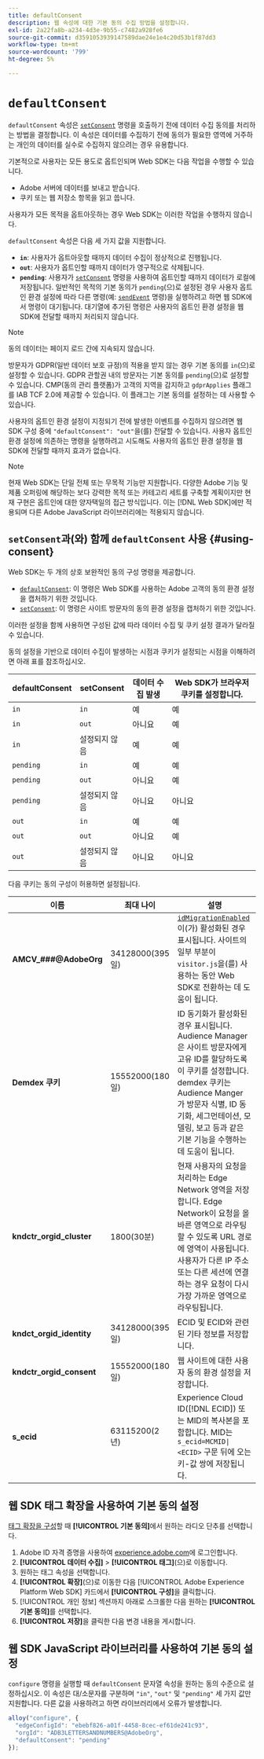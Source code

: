 ```yaml
---
title: defaultConsent
description: 웹 속성에 대한 기본 동의 수집 방법을 설정합니다.
exl-id: 2a22fa8b-a234-4d3e-9b55-c7482a928fe6
source-git-commit: d3591053939147589dae24e1e4c20d53b1f87dd3
workflow-type: tm+mt
source-wordcount: '799'
ht-degree: 5%

---
```



# `defaultConsent`

`defaultConsent` 속성은 [`setConsent`](../setconsent.md) 명령을 호출하기 전에 데이터 수집 동의를 처리하는 방법을 결정합니다. 이 속성은 데이터를 수집하기 전에 동의가 필요한 영역에 거주하는 개인의 데이터를 실수로 수집하지 않으려는 경우 유용합니다.

기본적으로 사용자는 모든 용도로 옵트인되며 Web SDK는 다음 작업을 수행할 수 있습니다.

* Adobe 서버에 데이터를 보내고 받습니다.
* 쿠키 또는 웹 저장소 항목을 읽고 씁니다.

사용자가 모든 목적을 옵트아웃하는 경우 Web SDK는 이러한 작업을 수행하지 않습니다.

`defaultConsent` 속성은 다음 세 가지 값을 지원합니다.

* **`in`**: 사용자가 옵트아웃할 때까지 데이터 수집이 정상적으로 진행됩니다.
* **`out`**: 사용자가 옵트인할 때까지 데이터가 영구적으로 삭제됩니다.
* **`pending`**: 사용자가 [`setConsent`](../setconsent.md) 명령을 사용하여 옵트인할 때까지 데이터가 로컬에 저장됩니다. 일반적인 목적의 기본 동의가 `pending`(으)로 설정된 경우 사용자 옵트인 환경 설정에 따라 다른 명령(예: [`sendEvent`](../sendevent/overview.md) 명령)을 실행하려고 하면 웹 SDK에서 명령이 대기됩니다. 대기열에 추가된 명령은 사용자의 옵트인 환경 설정을 웹 SDK에 전달할 때까지 처리되지 않습니다.

>[!NOTE]
>
> 동의 데이터는 페이지 로드 간에 지속되지 않습니다.

방문자가 GDPR(일반 데이터 보호 규정)의 적용을 받지 않는 경우 기본 동의를 `in`(으)로 설정할 수 있습니다. GDPR 관할권 내의 방문자는 기본 동의를 `pending`(으)로 설정할 수 있습니다. CMP(동의 관리 플랫폼)가 고객의 지역을 감지하고 `gdprApplies` 플래그를 IAB TCF 2.0에 제공할 수 있습니다. 이 플래그는 기본 동의를 설정하는 데 사용할 수 있습니다.

사용자의 옵트인 환경 설정이 지정되기 전에 발생한 이벤트를 수집하지 않으려면 웹 SDK 구성 중에 `"defaultConsent": "out"`을(를) 전달할 수 있습니다. 사용자 옵트인 환경 설정에 의존하는 명령을 실행하려고 시도해도 사용자의 옵트인 환경 설정을 웹 SDK에 전달할 때까지 효과가 없습니다.

>[!NOTE]
>
>현재 Web SDK는 단일 전체 또는 무목적 기능만 지원합니다. 다양한 Adobe 기능 및 제품 오퍼링에 해당하는 보다 강력한 목적 또는 카테고리 세트를 구축할 계획이지만 현재 구현은 옵트인에 대한 양자택일의 접근 방식입니다.  이는 [!DNL Web SDK]에만 적용되며 다른 Adobe JavaScript 라이브러리에는 적용되지 않습니다.

## `setConsent`과(와) 함께 `defaultConsent` 사용 {#using-consent}

Web SDK는 두 개의 상호 보완적인 동의 구성 명령을 제공합니다.

* [`defaultConsent`](defaultconsent.md): 이 명령은 Web SDK를 사용하는 Adobe 고객의 동의 환경 설정을 캡처하기 위한 것입니다.
* [`setConsent`](../setconsent.md): 이 명령은 사이트 방문자의 동의 환경 설정을 캡처하기 위한 것입니다.

이러한 설정을 함께 사용하면 구성된 값에 따라 데이터 수집 및 쿠키 설정 결과가 달라질 수 있습니다.

동의 설정을 기반으로 데이터 수집이 발생하는 시점과 쿠키가 설정되는 시점을 이해하려면 아래 표를 참조하십시오.

| defaultConsent | setConsent | 데이터 수집 발생 | Web SDK가 브라우저 쿠키를 설정합니다. |
|---------|----------|---------|---------|
| `in` | `in` | 예 | 예 |
| `in` | `out` | 아니요 | 예 |
| `in` | 설정되지 않음 | 예 | 예 |
| `pending` | `in` | 예 | 예 |
| `pending` | `out` | 아니요 | 예 |
| `pending` | 설정되지 않음 | 아니요 | 아니요 |
| `out` | `in` | 예 | 예 |
| `out` | `out` | 아니요 | 예 |
| `out` | 설정되지 않음 | 아니요 | 아니요 |

다음 쿠키는 동의 구성이 허용하면 설정됩니다.

| 이름 | 최대 나이 | 설명 |
|---|---|---|
| **AMCV_###@AdobeOrg** | 34128000(395일) | [`idMigrationEnabled`](../configure/idmigrationenabled.md)이(가) 활성화된 경우 표시됩니다. 사이트의 일부 부분이 `visitor.js`을(를) 사용하는 동안 Web SDK로 전환하는 데 도움이 됩니다. |
| **Demdex 쿠키** | 15552000(180일) | ID 동기화가 활성화된 경우 표시됩니다. Audience Manager은 사이트 방문자에게 고유 ID를 할당하도록 이 쿠키를 설정합니다. demdex 쿠키는 Audience Manger 가 방문자 식별, ID 동기화, 세그먼테이션, 모델링, 보고 등과 같은 기본 기능을 수행하는 데 도움이 됩니다. |
| **kndctr_orgid_cluster** | 1800(30분) | 현재 사용자의 요청을 처리하는 Edge Network 영역을 저장합니다. Edge Network이 요청을 올바른 영역으로 라우팅할 수 있도록 URL 경로에 영역이 사용됩니다. 사용자가 다른 IP 주소 또는 다른 세션에 연결하는 경우 요청이 다시 가장 가까운 영역으로 라우팅됩니다. |
| **kndct_orgid_identity** | 34128000(395일) | ECID 및 ECID와 관련된 기타 정보를 저장합니다. |
| **kndctr_orgid_consent** | 15552000(180일) | 웹 사이트에 대한 사용자 동의 환경 설정을 저장합니다. |
| **s_ecid** | 63115200(2년) | Experience Cloud ID([!DNL ECID]) 또는 MID의 복사본을 포함합니다. MID는 `s_ecid=MCMID\|<ECID>` 구문 뒤에 오는 키-값 쌍에 저장됩니다. |

## 웹 SDK 태그 확장을 사용하여 기본 동의 설정

[태그 확장을 구성](/help/tags/extensions/client/web-sdk/web-sdk-extension-configuration.md)할 때 **[!UICONTROL 기본 동의]**&#x200B;에서 원하는 라디오 단추를 선택합니다.

1. Adobe ID 자격 증명을 사용하여 [experience.adobe.com](https://experience.adobe.com)에 로그인합니다.
1. **[!UICONTROL 데이터 수집]** > **[!UICONTROL 태그]**(으)로 이동합니다.
1. 원하는 태그 속성을 선택합니다.
1. **[!UICONTROL 확장]**(으)로 이동한 다음 [!UICONTROL Adobe Experience Platform Web SDK] 카드에서 **[!UICONTROL 구성]**&#x200B;을 클릭합니다.
1. [!UICONTROL 개인 정보] 섹션까지 아래로 스크롤한 다음 원하는 **[!UICONTROL 기본 동의]**&#x200B;를 선택합니다.
1. **[!UICONTROL 저장]**&#x200B;을 클릭한 다음 변경 내용을 게시합니다.

## 웹 SDK JavaScript 라이브러리를 사용하여 기본 동의 설정

`configure` 명령을 실행할 때 `defaultConsent` 문자열 속성을 원하는 동의 수준으로 설정하십시오. 이 속성은 대/소문자를 구분하며 `"in"`, `"out"` 및 `"pending"` 세 가지 값만 지원합니다. 다른 값을 사용하려고 하면 라이브러리에서 오류가 발생합니다.

```js
alloy("configure", {
  "edgeConfigId": "ebebf826-a01f-4458-8cec-ef61de241c93",
  "orgId": "ADB3LETTERSANDNUMBERS@AdobeOrg",
  "defaultConsent": "pending"
});
```
